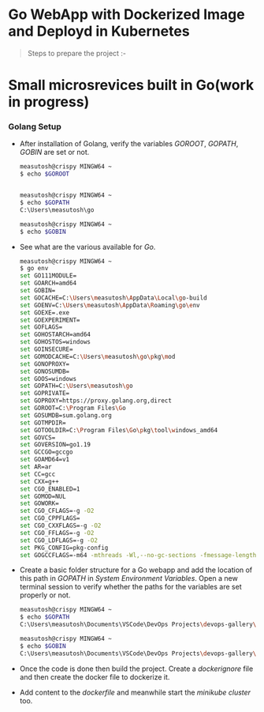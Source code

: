 # Go WebApp with Dockerized Image and Deployd in Kubernetes

<!-- ## This is how it looks once setup is done completely

![Video Demo](./03-devops-project-ss.gif) -->


> Steps to prepare the project :-
# Small microsrevices built in Go(work in progress)

### Golang Setup

- After installation of Golang, verify the variables _GOROOT_, _GOPATH_, _GOBIN_ are set or not.

  ```bash
  measutosh@crispy MINGW64 ~
  $ echo $GOROOT


  measutosh@crispy MINGW64 ~
  $ echo $GOPATH
  C:\Users\measutosh\go

  measutosh@crispy MINGW64 ~
  $ echo $GOBIN
  ```

- See what are the various available for _Go_.

  ```bash
  measutosh@crispy MINGW64 ~
  $ go env
  set GO111MODULE=
  set GOARCH=amd64
  set GOBIN=
  set GOCACHE=C:\Users\measutosh\AppData\Local\go-build
  set GOENV=C:\Users\measutosh\AppData\Roaming\go\env  
  set GOEXE=.exe
  set GOEXPERIMENT=
  set GOFLAGS=
  set GOHOSTARCH=amd64
  set GOHOSTOS=windows
  set GOINSECURE=
  set GOMODCACHE=C:\Users\measutosh\go\pkg\mod
  set GONOPROXY=
  set GONOSUMDB=
  set GOOS=windows
  set GOPATH=C:\Users\measutosh\go
  set GOPRIVATE=
  set GOPROXY=https://proxy.golang.org,direct
  set GOROOT=C:\Program Files\Go
  set GOSUMDB=sum.golang.org
  set GOTMPDIR=
  set GOTOOLDIR=C:\Program Files\Go\pkg\tool\windows_amd64
  set GOVCS=
  set GOVERSION=go1.19
  set GCCGO=gccgo
  set GOAMD64=v1
  set AR=ar
  set CC=gcc
  set CXX=g++
  set CGO_ENABLED=1
  set GOMOD=NUL
  set GOWORK=
  set CGO_CFLAGS=-g -O2
  set CGO_CPPFLAGS=
  set CGO_CXXFLAGS=-g -O2
  set CGO_FFLAGS=-g -O2
  set CGO_LDFLAGS=-g -O2
  set PKG_CONFIG=pkg-config
  set GOGCCFLAGS=-m64 -mthreads -Wl,--no-gc-sections -fmessage-length=0 -fdebug-prefix-map=C:\Users\MEASUT~1\AppData\Local\Temp\go-build1806508971=/tmp/go-build -gno-record-gcc-switches
  ```

- Create a basic folder structure for a Go webapp and add the location of this path in _GOPATH_ in _System Environment Variables_. Open a new terminal session to verify whether the paths for the variables are set properly or not. 

  ```bash
  measutosh@crispy MINGW64 ~
  $ echo $GOPATH
  C:\Users\measutosh\Documents\VSCode\DevOps Projects\devops-gallery\03-devops-project\go-devops

  measutosh@crispy MINGW64 ~
  $ echo $GOBIN
  C:\Users\measutosh\Documents\VSCode\DevOps Projects\devops-gallery\03-devops-project\go-devops\bin
  ```

- Once the code is done then build the project. Create a _dockerignore_ file and then create the docker file to dockerize it.
- Add content to the _dockerfile_ and meanwhile start the _minikube cluster_ too.
